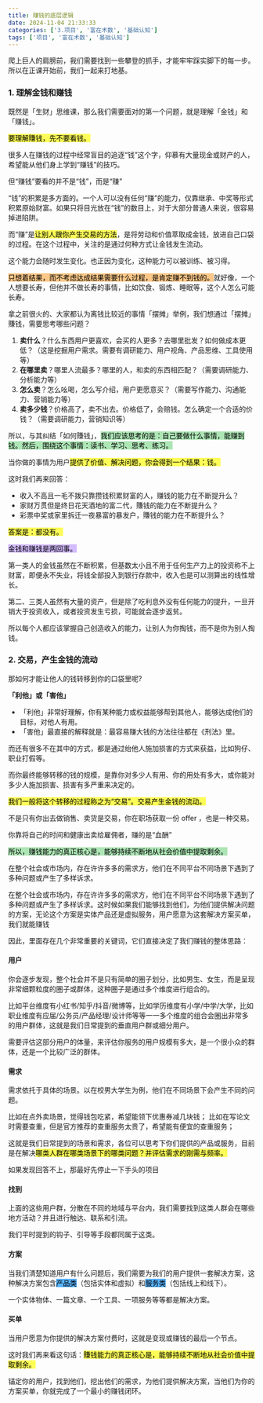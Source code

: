 ```yaml
---
title: 赚钱的底层逻辑
date: 2024-11-04 21:33:33
categories: ['3.项目', '富在术数', '基础认知']
tags: ['项目', '富在术数', '基础认知']
---
```


爬上巨⼈的肩膀前，我们需要找到⼀些攀登的抓⼿，才能牢牢踩实脚下的每⼀步。所以在正课开始前，我们⼀起来打地基。
  
  
### 1. 理解金钱和赚钱

既然是「生财」思维课，那么我们需要面对的第一个问题，就是理解「金钱」和「赚钱」。

<mark style="background: #fefe00A6;">要理解賺钱，先不要看钱。</mark>

很多人在赚钱的过程中经常盲目的追逐“钱”这个字，仰慕有大量现金或财产的人，希望能从他们身上学到“赚钱”的技巧。

但“赚钱”要看的并不是“钱”，而是“赚”

“钱”的积累是多方面的。一个人可以没有任何“赚”的能力，仅靠继承、中奖等形式积累原始财富。如果只将目光放在“钱”的数目上，对于大部分普通人来说，很容易掉进陷阱。

而“赚”是<mark style="background: #fefe00A6;">让别人跟你产生交易的方法</mark>，是将劳动和价值萃取成金钱，放进自己口袋的过程。在这个过程中，关注的是通过何种方式让金钱发生流动。

这个能力会随时发生变化。也正因为变化，这种能力可以被训练、被习得。

<mark style="background: #fbab4bA6;">只想着结果，而不考虑达成结果需要什么过程，是肯定赚不到钱的。</mark>就好像，一个人想要长寿，但他并不做长寿的事情，比如饮食、锻炼、睡眠等，这个人怎么可能长寿。

拿之前很火的、大家都认为离钱比较近的事情「摆摊」举例，我们想通过「摆摊」賺钱，需要思考哪些问题？

1. **卖什么**？什么东西用户更喜欢，会买的人更多？去哪里批发？如何做成本更低？（这是挖掘用户需求。需要有调研能力、用户视角、产品思维、工具使用等）
2. **在哪里卖**？哪里人流最多？哪里的人，和卖的东西相匹配？（需要调研能力、分析能力等）
3. **怎么卖**？怎么吆喝，怎么写介绍，用户更愿意买？（需要写作能力、沟通能力、营销能力等）
4. **卖多少钱**？价格高了，卖不出去。价格低了，会赔钱。怎么确定一个合适的价钱？（需要调研能力，营销知识等）

所以，与其纠结「如何賺钱」，<mark style="background: #83d98fA6;">我们应该思考的是：自己要做什么事情，能赚到钱。然后，围绕这个事情：读书、学习、思考、练习。</mark>

当你做的事情为用户<mark style="background: #fefe00A6;">提供了价值、解决问题，你会得到一个结果：钱。</mark>

这时我们再来回答：

- 收入不高且一毛不拨只靠攒钱积累财富的人，赚钱的能力在不断提升么？
- 家财万贯但是终日花天酒地的富二代，賺钱的能力在不断提升么？
- 彩票中奖或家里拆迁一夜暴富的暴发户，賺钱的能力在不断提升么？

<mark style="background: #fefe00A6;">答案是：都没有。</mark>

<mark style="background: #be9affA6;">金钱和赚钱是两回事。</mark>

第一类人的金钱虽然在不断积累，但基数太小且不用于任何生产力上的投资称不上财富，即便永不失业，将钱全部投入到银行存款中，收入也是可以测算出的线性增长。

第二、三类人虽然有大量的资产，但是除了吃利息外没有任何能力的提升，一旦开销大于投资收入，或者投资发生亏损，可能就会逐步返贫。

所以每个人都应该掌握自己创造收入的能力，让别人为你掏钱，而不是你为别人掏钱。
  
  
### 2. 交易，产生金钱的流动 

那如何才能让他人的钱转移到你的口袋里呢?

**「利他」或「害他」**

- 「利他」非常好理解，你有某种能力或权益能够帮到其他人，能够达成他们的目标，对他人有用。
- 「害他」最直接的解释就是：最容易赚大钱的方法往往都在《刑法》里。

而还有很多不在其中的方式，都是通过绐他人施加损害的方式来获益，比如狗仔、职业打假等。

而你最终能够转移的钱的规模，是靠你对多少人有用、你的用处有多大，或你能对多少人施加损害、损害有多严重来决定的。

<mark style="background: #fefe00A6;">我们一般将这个转移的过程称之为“交易”。交易产生金钱的流动。</mark>

不是只有你出去做销售、卖货是交易，你在职场获取一份 offer ，也是一种交易。

你靠将自己的时间和健康出卖给雇佣者，赚的是“血酬”

<mark style="background: #83d98fA6;">所以，赚钱能力的真正核心是，能够持续不断地从社会价值中提取剩余。</mark>

在整个社会或市场内，存在许许多多的需求方，他们在不同平台不同场景下遇到了多种问题或产生了多样诉求。

在整个社会或市场内，存在许许多多的需求方，他们在不同平台不同场景下遇到了多种问题或产生了多样诉求。这时候如果我们能够找到他们，为他们提供解决问题的方案，无论这个方案是实体产品还是虚拟服务，用户愿意为这套解决方案买单，我们就能赚钱 

因此，里面存在几个非常重要的关键词，它们直接决定了我们赚钱的整体思路：
  
  
#### 用户

你会逐步发现，整个社会并不是只有简单的圈子划分，比如男生、女生，而是呈现非常细颗粒度的圈子或群体，这种圈子是通过多个维度进行组合的。

比如平台维度有小红书/知乎/抖音/微博等，比如学历维度有小学/中学/大学，比如职业维度有应届/公务员/产品经理/设计师等等一一多个维度的组合会圈出非常多的用户群体，这就是我们日常提到的垂直用户群或细分用户。

需要评估这部分用户的体量，来评估你服务的用户规模有多大，是一个很小众的群体，还是一个比较广泛的群体。
  
  
#### 需求

需求依托于具体的场景。以在校男大学生为例，他们在不同场景下会产生不同的问题。

比如在点外卖场景，觉得钱包吃紧，希望能领下优惠券减几块钱；
比如在写论文时需要查重，但是官方推荐的查重服务太贵了，希望能有便宜的查重服务；

这就是我们日常提到的场景和需求，各位可以思考下你们提供的产品或服务，目前是在解决<mark style="background: #fefe00A6;">哪类人群在哪类场景下的哪类问题？并评估需求的刚需与频率。</mark>

如果发现回答不上，那最好先停止一下手头的项目
  
  
#### 找到

上面的这些用户群，分散在不同的地域与平台内，我们需要找到这类人群会在哪些地方活动？并且进行触达、联系和引流。

我们平时提到的钩子、引导等手段都同属于这类。
  
  
#### 方案

当我们清楚知道用户有什么问题后，我们需要为我们的用户提供一套解决方案，这种解决方案包含<mark style="background: #018bffA6;">产品类</mark>（包括实体和虚拟）和<mark style="background: #018bffA6;">服务类</mark>（包括线上和线下）。

一个实体物体、一篇文章、一个工具、一项服务等等都是解决方案。
  
  
#### 买单

当用户愿意为你提供的解决方案付费时，这就是变现或赚钱的最后一个节点。

这时我们再来看这句话：<mark style="background: #fefe00A6;">賺钱能力的真正核心是，能够持续不断地从社会价值中提取剩余。</mark>

锚定你的用户，找到他们，挖出他们的需求，为他们提供解决方案，当他们为你的方案买单，你就完成了一个最小的赚钱闭环。
